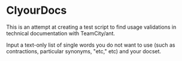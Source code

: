 # CIyourDocs
This is an attempt at creating a test script to find usage validations in technical documentation with TeamCity/ant. 

Input a text-only list of single words you do not want to use (such as contractions, particular synonyms, "etc," etc) and your docset.
